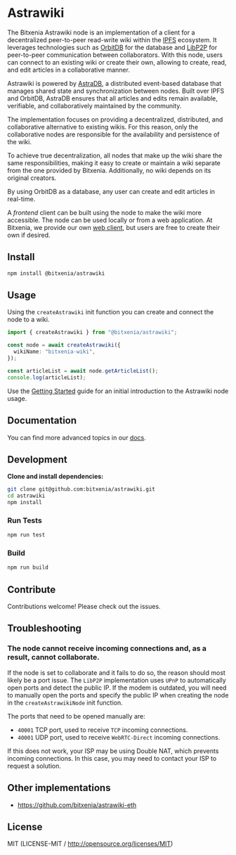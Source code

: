 # Astrawiki

The Bitxenia Astrawiki node is an implementation of a client for a decentralized peer-to-peer read-write wiki within the [IPFS](https://ipfs.tech) ecosystem. It leverages technologies such as [OrbitDB](https://github.com/orbitdb/orbitdb) for the database and [LibP2P](https://github.com/libp2p/js-libp2p) for peer-to-peer communication between collaborators. With this node, users can connect to an existing wiki or create their own, allowing to create, read, and edit articles in a collaborative manner.

Astrawiki is powered by [AstraDB](https://github.com/bitxenia/astradb), a distributed event-based database that manages shared state and synchronization between nodes. Built over IPFS and OrbitDB, AstraDB ensures that all articles and edits remain available, verifiable, and collaboratively maintained by the community.

The implementation focuses on providing a decentralized, distributed, and collaborative alternative to existing wikis. For this reason, only the collaborative nodes are responsible for the availability and persistence of the wiki.

To achieve true decentralization, all nodes that make up the wiki share the same responsibilities, making it easy to create or maintain a wiki separate from the one provided by Bitxenia. Additionally, no wiki depends on its original creators.

By using OrbitDB as a database, any user can create and edit articles in real-time.

A _frontend_ client can be built using the node to make the wiki more accessible. The node can be used locally or from a web application. At Bitxenia, we provide our own [web client](https://github.com/bitxenia/astrawiki-web), but users are free to create their own if desired.


## Install

```sh
npm install @bitxenia/astrawiki
```

## Usage

Using the `createAstrawiki` init function you can create and connect the node to a wiki.

```ts
import { createAstrawiki } from "@bitxenia/astrawiki";

const node = await createAstrawiki({
  wikiName: "bitxenia-wiki",
});

const articleList = await node.getArticleList();
console.log(articleList);
```

Use the [Getting Started](https://github.com/bitxenia/astrawiki/tree/main/docs/getting_started.md) guide for an initial introduction to the Astrawiki node usage.

## Documentation

You can find more advanced topics in our [docs](https://github.com/bitxenia/docs).

## Development

**Clone and install dependencies:**

```sh
git clone git@github.com:bitxenia/astrawiki.git
cd astrawiki
npm install
```

### Run Tests

```sh
npm run test
```

### Build

```sh
npm run build
```

## Contribute

Contributions welcome! Please check out the issues.

## Troubleshooting

### The node cannot receive incoming connections and, as a result, cannot collaborate.

If the node is set to collaborate and it fails to do so, the reason should most likely be a port issue. The `LibP2P` implementation uses `UPnP` to automatically open ports and detect the public IP. If the modem is outdated, you will need to manually open the ports and specify the public IP when creating the node in the `createAstrawikiNode` init function.

The ports that need to be opened manually are:

- `40001` TCP port, used to receive `TCP` incoming connections.
- `40001` UDP port, used to receive `WebRTC-Direct` incoming connections.

If this does not work, your ISP may be using Double NAT, which prevents incoming connections. In this case, you may need to contact your ISP to request a solution.

## Other implementations

- https://github.com/bitxenia/astrawiki-eth

## License

MIT (LICENSE-MIT / http://opensource.org/licenses/MIT)
